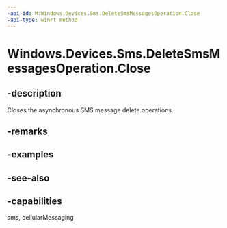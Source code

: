 ----api-id: M:Windows.Devices.Sms.DeleteSmsMessagesOperation.Close
-api-type: winrt method
---<!-- Method syntaxpublic void Close()--># Windows.Devices.Sms.DeleteSmsMessagesOperation.Close## -descriptionCloses the asynchronous SMS message delete operations.## -remarks## -examples## -see-also## -capabilitiessms, cellularMessaging